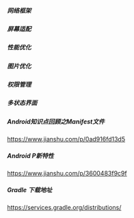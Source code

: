 ##### 网络框架
##### 屏幕适配
##### 性能优化
##### 图片优化
##### 权限管理
##### 多状态界面 

##### Android知识点回顾之Manifest文件
https://www.jianshu.com/p/0ad916fd13d5

##### Android P新特性
https://www.jianshu.com/p/3600483f9c9f

##### Gradle 下载地址

https://services.gradle.org/distributions/
